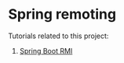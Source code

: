 # Spring remoting

Tutorials related to this project:

1. [Spring Boot RMI](https://howtodoinjava.com/spring-boot2/spring-remoting-rmi-hessian/)
